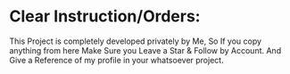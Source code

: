 Clear Instruction/Orders:
==========================
This Project is completely developed privately by Me, So If you copy anything from here Make Sure you Leave a Star & Follow by Account.
And Give a Reference of my profile in your whatsoever project.
